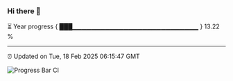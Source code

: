 ### Hi there 👋

⏳ Year progress { ███▁▁▁▁▁▁▁▁▁▁▁▁▁▁▁▁▁▁▁▁▁▁▁▁▁▁▁ } 13.22 %

---

⏰ Updated on Tue, 18 Feb 2025 06:15:47 GMT

![Progress Bar CI](https://github.com/code-lakshay/GitHub-Actions-Demo/workflows/Progress%20Bar%20CI/badge.svg)
